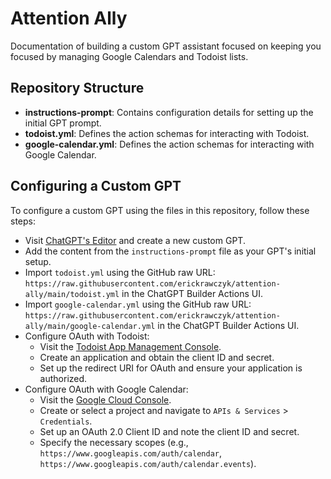 # Attention Ally

Documentation of building a custom GPT assistant focused on keeping you focused by managing Google Calendars and Todoist lists.

## Repository Structure

- **instructions-prompt**: Contains configuration details for setting up the initial GPT prompt.
- **todoist.yml**: Defines the action schemas for interacting with Todoist.
- **google-calendar.yml**: Defines the action schemas for interacting with Google Calendar.

## Configuring a Custom GPT

To configure a custom GPT using the files in this repository, follow these steps:

- Visit [ChatGPT's Editor](https://chatgpt.com/gpts/editor) and create a new custom GPT.
- Add the content from the `instructions-prompt` file as your GPT's initial setup.
- Import `todoist.yml` using the GitHub raw URL: `https://raw.githubusercontent.com/erickrawczyk/attention-ally/main/todoist.yml` in the ChatGPT Builder Actions UI.
- Import `google-calendar.yml` using the GitHub raw URL: `https://raw.githubusercontent.com/erickrawczyk/attention-ally/main/google-calendar.yml` in the ChatGPT Builder Actions UI.
- Configure OAuth with Todoist:
  - Visit the [Todoist App Management Console](https://developer.todoist.com/appconsole.html).
  - Create an application and obtain the client ID and secret.
  - Set up the redirect URI for OAuth and ensure your application is authorized.
- Configure OAuth with Google Calendar:
  - Visit the [Google Cloud Console](https://console.cloud.google.com/).
  - Create or select a project and navigate to `APIs & Services` > `Credentials`.
  - Set up an OAuth 2.0 Client ID and note the client ID and secret.
  - Specify the necessary scopes (e.g., `https://www.googleapis.com/auth/calendar`, `https://www.googleapis.com/auth/calendar.events`).
